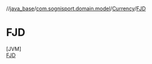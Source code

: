 //[java_base](../../../../index.md)/[com.sognisport.domain.model](../../index.md)/[Currency](../index.md)/[FJD](index.md)

# FJD

[JVM]\
[FJD](index.md)

